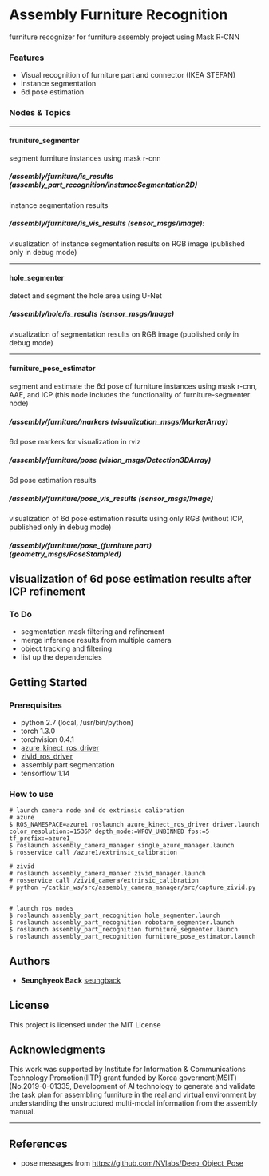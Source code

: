 # Assembly Furniture Recognition

furniture recognizer for furniture assembly project using Mask R-CNN

### Features
- Visual recognition of furniture part and connector (IKEA STEFAN)
- instance segmentation
- 6d pose estimation

### Nodes & Topics
---
#### fruniture_segmenter
segment furniture instances using mask r-cnn

##### /assembly/furniture/is_results (assembly_part_recognition/InstanceSegmentation2D)
instance segmentation results 
##### /assembly/furniture/is_vis_results (sensor_msgs/Image): 
visualization of instance segmentation results on RGB image (published only in debug mode)

---
#### hole_segmenter
detect and segment the hole area using U-Net
##### /assembly/hole/is_results (sensor_msgs/Image)
visualization of segmentation results on RGB image (published only in debug mode)

---
#### furniture_pose_estimator
segment and estimate the 6d pose of furniture instances using mask r-cnn, AAE, and ICP (this node includes the functionality of furniture-segmenter node)

##### /assembly/furniture/markers (visualization_msgs/MarkerArray)
6d pose markers for visualization in rviz

##### /assembly/furniture/pose (vision_msgs/Detection3DArray)
6d pose estimation results

##### /assembly/furniture/pose_vis_results (sensor_msgs/Image)
visualization of 6d pose estimation results using only RGB (without ICP, published only in debug mode)

##### /assembly/furniture/pose_(furniture part) (geometry_msgs/PoseStampled)
visualization of 6d pose estimation results after ICP refinement 
---


### To Do
- segmentation mask filtering and refinement
- merge inference results from multiple camera
- object tracking and filtering
- list up the dependencies

## Getting Started

### Prerequisites

- python 2.7 (local, /usr/bin/python)
- torch 1.3.0
- torchvision 0.4.1
- [azure_kinect_ros_driver](https://github.com/microsoft/Azure_Kinect_ROS_Driver)
- [zivid_ros_driver](https://github.com/zivid/zivid-ros)
- assembly part segmentation
- tensorflow 1.14

### How to use

```
# launch camera node and do extrinsic calibration
# azure
$ ROS_NAMESPACE=azure1 roslaunch azure_kinect_ros_driver driver.launch color_resolution:=1536P depth_mode:=WFOV_UNBINNED fps:=5  tf_prefix:=azure1_
$ roslaunch assembly_camera_manager single_azure_manager.launch 
$ rosservice call /azure1/extrinsic_calibration

# zivid
# roslaunch assembly_camera_manaer zivid_manager.launch
# rosservice call /zivid_camera/extrinsic_calibration
# python ~/catkin_ws/src/assembly_camera_manager/src/capture_zivid.py


# launch ros nodes
$ roslaunch assembly_part_recognition hole_segmenter.launch 
$ roslaunch assembly_part_recognition robotarm_segmenter.launch
$ roslaunch assembly_part_recognition furniture_segmenter.launch 
$ roslaunch assembly_part_recognition furniture_pose_estimator.launch 
```

## Authors

* **Seunghyeok Back** [seungback](https://github.com/SeungBack)

## License

This project is licensed under the MIT License

## Acknowledgments

This work was supported by Institute for Information & Communications Technology Promotion(IITP) grant funded by Korea goverment(MSIT) (No.2019-0-01335, Development of AI technology to generate and validate the task plan for assembling furniture in the real and virtual environment by understanding the unstructured multi-modal information from the assembly manual.

---

## References

- pose messages from https://github.com/NVlabs/Deep_Object_Pose

